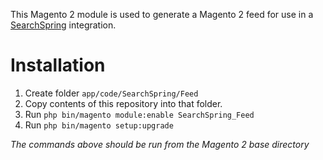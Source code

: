 This Magento 2 module is used to generate a Magento 2 feed for use in a
[SearchSpring](http://www.searchspring.com) integration.

# Installation

1. Create folder `app/code/SearchSpring/Feed`
2. Copy contents of this repository into that folder.
3. Run `php bin/magento module:enable SearchSpring_Feed`
4. Run `php bin/magento setup:upgrade`

*The commands above should be run from the Magento 2 base directory*
